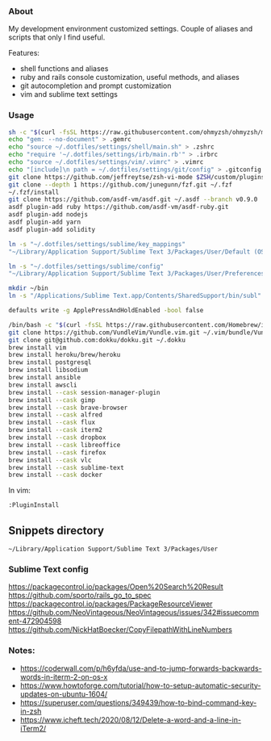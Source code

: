 ### About

My development environment customized settings. Couple of aliases and scripts that only I find useful.

Features:
* shell functions and aliases
* ruby and rails console customization, useful methods, and aliases
* git autocompletion and prompt customization
* vim and sublime text settings

### Usage

```bash
sh -c "$(curl -fsSL https://raw.githubusercontent.com/ohmyzsh/ohmyzsh/master/tools/install.sh)"
echo "gem: --no-document" > .gemrc
echo "source ~/.dotfiles/settings/shell/main.sh" > .zshrc
echo "require '~/.dotfiles/settings/irb/main.rb'" > .irbrc
echo "source ~/.dotfiles/settings/vim/.vimrc" > .vimrc
echo "[include]\n path = ~/.dotfiles/settings/git/config" > .gitconfig
git clone https://github.com/jeffreytse/zsh-vi-mode $ZSH/custom/plugins/zsh-vi-mode
git clone --depth 1 https://github.com/junegunn/fzf.git ~/.fzf
~/.fzf/install
git clone https://github.com/asdf-vm/asdf.git ~/.asdf --branch v0.9.0
asdf plugin-add ruby https://github.com/asdf-vm/asdf-ruby.git
asdf plugin-add nodejs
asdf plugin-add yarn
asdf plugin-add solidity
```

```bash
ln -s "~/.dotfiles/settings/sublime/key_mappings"
"~/Library/Application Support/Sublime Text 3/Packages/User/Default (OSX).sublime-keymap"

ln -s "~/.dotfiles/settings/sublime/config"
"~/Library/Application Support/Sublime Text 3/Packages/User/Preferences.sublime-settings"
```


```bash
mkdir ~/bin
ln -s "/Applications/Sublime Text.app/Contents/SharedSupport/bin/subl" ~/bin/subl
```


```bash
defaults write -g ApplePressAndHoldEnabled -bool false
```

```bash
/bin/bash -c "$(curl -fsSL https://raw.githubusercontent.com/Homebrew/install/HEAD/install.sh)"
git clone https://github.com/VundleVim/Vundle.vim.git ~/.vim/bundle/Vundle.vim
git clone git@github.com:dokku/dokku.git ~/.dokku
brew install vim
brew install heroku/brew/heroku
brew install postgresql
brew install libsodium
brew install ansible
brew install awscli
brew install --cask session-manager-plugin
brew install --cask gimp
brew install --cask brave-browser
brew install --cask alfred
brew install --cask flux
brew install --cask iterm2
brew install --cask dropbox
brew install --cask libreoffice
brew install --cask firefox
brew install --cask vlc
brew install --cask sublime-text
brew install --cask docker
```

In vim:

```bash
:PluginInstall
```

## Snippets directory

`~/Library/Application Support/Sublime Text 3/Packages/User`

### Sublime Text config

https://packagecontrol.io/packages/Open%20Search%20Result
https://github.com/sporto/rails_go_to_spec
https://packagecontrol.io/packages/PackageResourceViewer
https://github.com/NeoVintageous/NeoVintageous/issues/342#issuecomment-472904598
https://github.com/NickHatBoecker/CopyFilepathWithLineNumbers

### Notes:

* https://coderwall.com/p/h6yfda/use-and-to-jump-forwards-backwards-words-in-iterm-2-on-os-x
* https://www.howtoforge.com/tutorial/how-to-setup-automatic-security-updates-on-ubuntu-1604/
* https://superuser.com/questions/349439/how-to-bind-command-key-in-zsh
* https://www.icheft.tech/2020/08/12/Delete-a-word-and-a-line-in-iTerm2/
